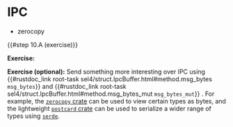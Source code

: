<!--
    Copyright 2024, Colias Group, LLC

    SPDX-License-Identifier: CC-BY-SA-4.0
-->

# IPC

- zerocopy

{{#step 10.A (exercise)}}

**Exercise:**

**Exercise (optional):**
Send something more interesting over IPC using
{{#rustdoc_link root-task sel4/struct.IpcBuffer.html#method.msg_bytes `msg_bytes`}}
and
{{#rustdoc_link root-task sel4/struct.IpcBuffer.html#method.msg_bytes_mut `msg_bytes_mut`}}
.
For example, the [`zerocopy` crate](https://docs.rs/zerocopy/latest/zerocopy/) can be used to view certain types as bytes, and the lightweight [`postcard` crate](https://docs.rs/postcard/latest/postcard/) can be used to serialize a wider range of types using [`serde`](https://serde.rs/).
